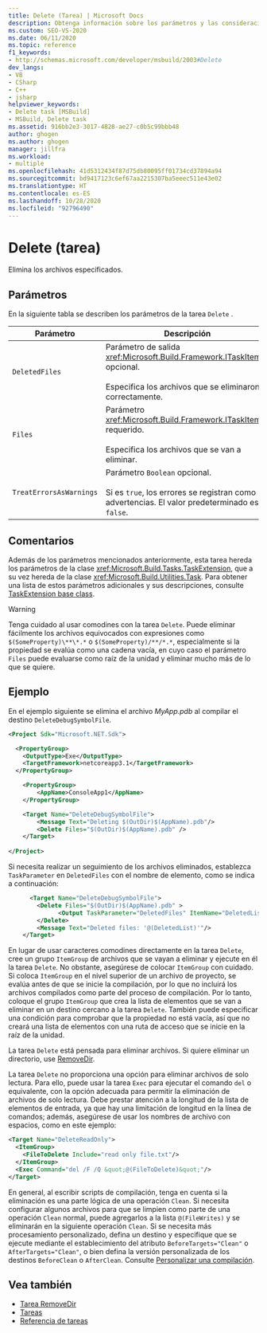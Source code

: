 ```yaml
---
title: Delete (Tarea) | Microsoft Docs
description: Obtenga información sobre los parámetros y las consideraciones sobre el uso de la tarea Delete de MSBuild para eliminar los archivos especificados.
ms.custom: SEO-VS-2020
ms.date: 06/11/2020
ms.topic: reference
f1_keywords:
- http://schemas.microsoft.com/developer/msbuild/2003#Delete
dev_langs:
- VB
- CSharp
- C++
- jsharp
helpviewer_keywords:
- Delete task [MSBuild]
- MSBuild, Delete task
ms.assetid: 916bb2e3-3017-4828-ae27-c0b5c99bbb48
author: ghogen
ms.author: ghogen
manager: jillfra
ms.workload:
- multiple
ms.openlocfilehash: 41d5312434f87d75db80095ff01734cd37894a94
ms.sourcegitcommit: bd9417123c6ef67aa2215307ba5eeec511e43e02
ms.translationtype: HT
ms.contentlocale: es-ES
ms.lasthandoff: 10/28/2020
ms.locfileid: "92796490"
---
```

# <a name="delete-task"></a>Delete (tarea)

Elimina los archivos especificados.

## <a name="parameters"></a>Parámetros

En la siguiente tabla se describen los parámetros de la tarea `Delete` .

|Parámetro|Descripción|
|---------------|-----------------|
|`DeletedFiles`|Parámetro de salida <xref:Microsoft.Build.Framework.ITaskItem>`[]` opcional.<br /><br /> Especifica los archivos que se eliminaron correctamente.|
|`Files`|Parámetro <xref:Microsoft.Build.Framework.ITaskItem>`[]` requerido.<br /><br /> Especifica los archivos que se van a eliminar.|
|`TreatErrorsAsWarnings`|Parámetro `Boolean` opcional.<br /><br /> Si es `true`, los errores se registran como advertencias. El valor predeterminado es `false`.|

## <a name="remarks"></a>Comentarios

Además de los parámetros mencionados anteriormente, esta tarea hereda los parámetros de la clase <xref:Microsoft.Build.Tasks.TaskExtension>, que a su vez hereda de la clase <xref:Microsoft.Build.Utilities.Task>. Para obtener una lista de estos parámetros adicionales y sus descripciones, consulte [TaskExtension base class](../msbuild/taskextension-base-class.md).

> [!WARNING]
> Tenga cuidado al usar comodines con la tarea `Delete`. Puede eliminar fácilmente los archivos equivocados con expresiones como `$(SomeProperty)\**\*.*` o `$(SomeProperty)/**/*.*`, especialmente si la propiedad se evalúa como una cadena vacía, en cuyo caso el parámetro `Files` puede evaluarse como raíz de la unidad y eliminar mucho más de lo que se quiere.

## <a name="example"></a>Ejemplo

En el ejemplo siguiente se elimina el archivo *MyApp.pdb* al compilar el destino `DeleteDebugSymbolFile`.

```xml
<Project Sdk="Microsoft.NET.Sdk">

  <PropertyGroup>
    <OutputType>Exe</OutputType>
    <TargetFramework>netcoreapp3.1</TargetFramework>
  </PropertyGroup>

    <PropertyGroup>
        <AppName>ConsoleApp1</AppName>
    </PropertyGroup>

    <Target Name="DeleteDebugSymbolFile">
        <Message Text="Deleting $(OutDir)$(AppName).pdb"/>
        <Delete Files="$(OutDir)$(AppName).pdb" />
    </Target>
  
</Project>

```

Si necesita realizar un seguimiento de los archivos eliminados, establezca `TaskParameter` en `DeletedFiles` con el nombre de elemento, como se indica a continuación:

```xml
      <Target Name="DeleteDebugSymbolFile">
        <Delete Files="$(OutDir)$(AppName).pdb" >
              <Output TaskParameter="DeletedFiles" ItemName="DeletedList"/>
        </Delete>
        <Message Text="Deleted files: '@(DeletedList)'"/>
    </Target>
```

En lugar de usar caracteres comodines directamente en la tarea `Delete`, cree un grupo `ItemGroup` de archivos que se vayan a eliminar y ejecute en él la tarea `Delete`. No obstante, asegúrese de colocar `ItemGroup` con cuidado. Si coloca `ItemGroup` en el nivel superior de un archivo de proyecto, se evalúa antes de que se inicie la compilación, por lo que no incluirá los archivos compilados como parte del proceso de compilación. Por lo tanto, coloque el grupo `ItemGroup` que crea la lista de elementos que se van a eliminar en un destino cercano a la tarea `Delete`. También puede especificar una condición para comprobar que la propiedad no está vacía, así que no creará una lista de elementos con una ruta de acceso que se inicie en la raíz de la unidad.

La tarea `Delete` está pensada para eliminar archivos. Si quiere eliminar un directorio, use [RemoveDir](removedir-task.md).

La tarea `Delete` no proporciona una opción para eliminar archivos de solo lectura. Para ello, puede usar la tarea `Exec` para ejecutar el comando `del` o equivalente, con la opción adecuada para permitir la eliminación de archivos de solo lectura. Debe prestar atención a la longitud de la lista de elementos de entrada, ya que hay una limitación de longitud en la línea de comandos; además, asegúrese de usar los nombres de archivo con espacios, como en este ejemplo:

```xml
<Target Name="DeleteReadOnly">
  <ItemGroup>
    <FileToDelete Include="read only file.txt"/>
  </ItemGroup>
  <Exec Command="del /F /Q &quot;@(FileToDelete)&quot;"/>
</Target>
```

En general, al escribir scripts de compilación, tenga en cuenta si la eliminación es una parte lógica de una operación `Clean`. Si necesita configurar algunos archivos para que se limpien como parte de una operación `Clean` normal, puede agregarlos a la lista `@(FileWrites)` y se eliminarán en la siguiente operación `Clean`. Si se necesita más procesamiento personalizado, defina un destino y especifique que se ejecute mediante el establecimiento del atributo `BeforeTargets="Clean"` o `AfterTargets="Clean"`, o bien defina la versión personalizada de los destinos `BeforeClean` o `AfterClean`. Consulte [Personalizar una compilación](customize-your-build.md).

## <a name="see-also"></a>Vea también

- [Tarea RemoveDir](removedir-task.md)
- [Tareas](../msbuild/msbuild-tasks.md)
- [Referencia de tareas](../msbuild/msbuild-task-reference.md)
